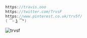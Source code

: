 ```c#
https://travis.ooo
https://twitter.com/TrvsF
https://www.pinterest.co.uk/trv5f/
( ͡~ ͜ʖ ͡°)
```
<img src="https://komarev.com/ghpvc/?username=trvsf&color=8E64D0" alt="trvsf" />
